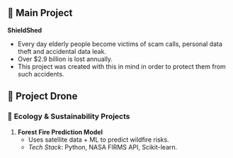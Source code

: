 ## 🚀 Main Project

  **ShieldShed**
  - Every day elderly people become victims of scam calls, personal data theft and accidental data leak.
  - Over $2.9 billion is lost annually.
  - This project was created with this in mind in order to protect them from such accidents.


## 🚀 Project Drone

### 🌱 **Ecology & Sustainability Projects**  
1. **Forest Fire Prediction Model**  
   - Uses satellite data + ML to predict wildfire risks.  
   - *Tech Stack*: Python, NASA FIRMS API, Scikit-learn.  
